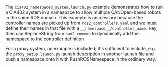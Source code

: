 The `cia402_namespaced_system.launch.py` example demonstrates how to run a 
CIA402 system in a namespace to allow multiple CANOpen-based robots in the 
same ROS domain. This example is neccessary because the controller names
are picked up from `ros2_controllers.yaml` and we must define their names
in that file with a `__namespace__/controller_name:` key, then use
ReplaceString from `nav2_common` to dynamically add the namespace to the
controller definition.

For a proxy system, no example is included; it's sufficient to include, e.g.
the `proxy_setup.launch.py` launch description in another launch file and
push a namespace onto it with PushROSNamespace in the ordinary way.